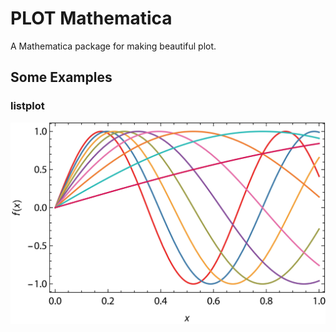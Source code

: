 # PLOT Mathematica
 A Mathematica package for making beautiful plot.
## Some Examples
### listplot
![](https://github.com/RickXie43/PLOT-Mathematica/blob/main/examples/test.jpg?raw=true)

